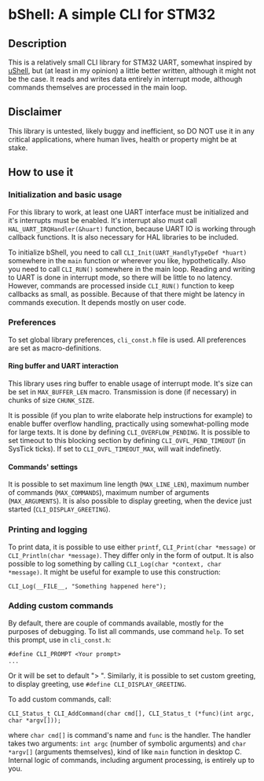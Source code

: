 # bShell: A simple CLI for STM32

## Description

This is a relatively small CLI library for STM32 UART, somewhat inspired by [uShell](https://github.com/mdiepart/ushell-stm32/tree/master), but (at least in my opinion) a little better written, although it might not be the case. It reads and writes data entirely in interrupt mode, although commands themselves are processed in the main loop.

## Disclaimer

This library is untested, likely buggy and inefficient, so DO NOT use it in any critical applications, where human lives, health or property might be at stake.

## How to use it

### Initialization and basic usage

For this library to work, at least one UART interface must be initialized and it's interrupts must be enabled. It's interrupt also must call `HAL_UART_IRQHandler(&huart)` function, because UART IO is working through callback functions. It is also necessary for HAL libraries to be included.

To initialize bShell, you need to call `CLI_Init(UART_HandlyTypeDef *huart)` somewhere in the `main` function or wherever you like, hypothetically. Also you need to call `CLI_RUN()` somewhere in the main loop. Reading and writing to UART is done in interrupt mode, so there will be little to no latency. However, commands are processed inside `CLI_RUN()` function to keep callbacks as small, as possible. Because of that there might be latency in commands execution. It depends mostly on user code.

### Preferences

To set global library preferences, `cli_const.h` file is used. All preferences are set as macro-definitions.

#### Ring buffer and UART interaction

This library uses ring buffer to enable usage of interrupt mode. It's size can be set in `MAX_BUFFER_LEN` macro. Transmission is done (if necessary) in chunks of size `CHUNK_SIZE`. 

It is possible (if you plan to write elaborate help instructions for example) to enable buffer overflow handling, practically using somewhat-polling mode for large texts. It is done by defining `CLI_OVERFLOW_PENDING`. It is possible to set timeout to this blocking section by defining `CLI_OVFL_PEND_TIMEOUT` (in SysTick ticks). If set to `CLI_OVFL_TIMEOUT_MAX`, will wait indefinetly.

#### Commands' settings

It is possible to set maximum line length (`MAX_LINE_LEN`), maximum number of commands (`MAX_COMMANDS`), maximum number of arguments (`MAX_ARGUMENTS`). It is also possible to display greeting, when the device just started (`CLI_DISPLAY_GREETING`).

### Printing and logging

To print data, it is possible to use either `printf`, `CLI_Print(char *message)` or `CLI_Println(char *message)`. They differ only in the form of output. It is also possible to log something by calling `CLI_Log(char *context, char *message)`. It might be useful for example to use this construction:

    CLI_Log(__FILE__, "Something happened here");



### Adding custom commands

By default, there are couple of commands available, mostly for the purposes of debugging. To list all commands, use command `help`. To set this prompt, use in `cli_const.h`:

    #define CLI_PROMPT <Your prompt>
    ...
Or it will be set to default "> ". Similarly, it is possible to set custom greeting, to display greeting, use `#define CLI_DISPLAY_GREETING`.

To add custom commands, call:

    CLI_Status_t CLI_AddCommand(char cmd[], CLI_Status_t (*func)(int argc, char *argv[]));

where `char cmd[]` is command's name and `func` is the handler. The handler takes two arguments: `int argc` (number of symbolic arguments) and `char *argv[]` (arguments themselves), kind of like `main` function in desktop C. Internal logic of commands, including argument processing, is entirely up to you.